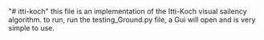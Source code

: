 "# itti-koch" 
this file is an implementation of the Itti-Koch visual sailency algorithm.
to run, run the testing_Ground.py file, a Gui will open and is very simple to use.
